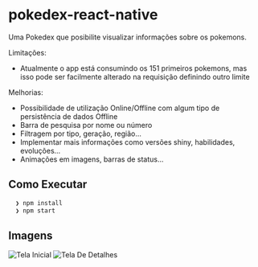# pokedex-react-native

Uma Pokedex que posibilite visualizar informações sobre os pokemons.

Limitações:
- Atualmente o app está consumindo os 151 primeiros pokemons, mas isso pode ser facilmente alterado na requisição definindo outro limite

Melhorias:

- Possibilidade de utilização Online/Offline com algum tipo de persistência de dados Offline
- Barra de pesquisa por nome ou número
- Filtragem por tipo, geração, região...
- Implementar mais informações como versões shiny, habilidades, evoluções...
- Animações em imagens, barras de status...

## Como Executar
```bash
  ❯ npm install
  ❯ npm start
```

## Imagens

![Tela Inicial](https://user-images.githubusercontent.com/58619307/199351056-e7aceac9-f481-4104-a690-e05c990e4f0b.jpg)
![Tela De Detalhes](https://user-images.githubusercontent.com/58619307/199351088-42aaffc1-2e78-47f8-bdfd-7f8c28da535e.jpg)


